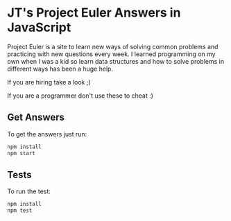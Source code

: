# JT's Project Euler Answers in JavaScript

Project Euler is a site to learn new ways of solving common problems and
practicing with new questions every week. I learned programming on my own
when I was a kid so learn data structures and how to solve problems in
different ways has been a huge help.

If you are hiring take a look ;)

If you are a programmer don't use these to cheat :)

## Get Answers

To get the answers just run:

```bash
npm install
npm start
```

## Tests

To run the test:

```bash
npm install
npm test
```
